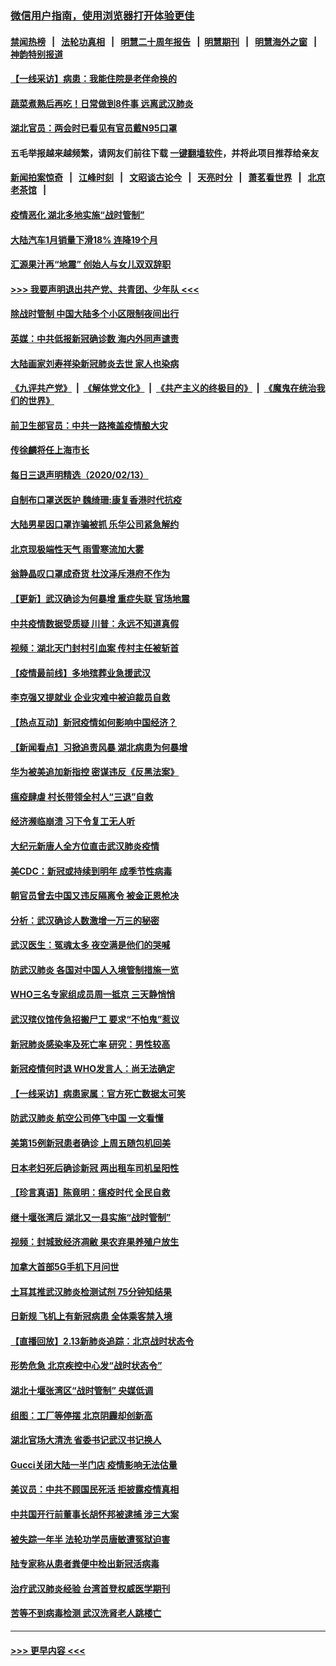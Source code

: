 ### [微信用户指南，使用浏览器打开体验更佳](https://github.com/gfw-breaker/banned-news1/blob/master/indexes/wechat-guide.md?t=0)
#### [禁闻热榜](热点新闻.md?t=0)  &nbsp;&nbsp;|&nbsp;&nbsp; [法轮功真相](https://github.com/gfw-breaker/truth/blob/master/README.md?t=0) &nbsp;&nbsp;|&nbsp;&nbsp; [明慧二十周年报告](https://github.com/gfw-breaker/mh-reports/blob/master/README.md?t=0) &nbsp;&nbsp;|&nbsp;&nbsp;[明慧期刊](https://github.com/gfw-breaker/mh-qikan) &nbsp;&nbsp;|&nbsp;&nbsp; [明慧海外之窗](https://github.com/gfw-breaker/mh-news/blob/master/README.md?t=0) &nbsp;&nbsp;|&nbsp;&nbsp; [神韵特别报道](https://github.com/gfw-breaker/mh-news/blob/master/shenyun.md?t=0)
#### [【一线采访】病患：我能住院是老伴命换的](../pages/nsc413/n11867769.md?t=02141544) 
#### [蔬菜煮熟后再吃！日常做到8件事 远离武汉肺炎](../pages/nsc413/n11867364.md?t=02141544) 
#### [湖北官员：两会时已看见有官员戴N95口罩](../pages/nsc413/n11867926.md?t=02141544) 
#### 五毛举报越来越频繁，请网友们前往下载 [一键翻墙软件](https://github.com/gfw-breaker/ssr-accounts)，并将此项目推荐给亲友
#### [新闻拍案惊奇](https://github.com/gfw-breaker/banned-news1/blob/master/pages/link4.md) &nbsp;&nbsp;|&nbsp;&nbsp; [江峰时刻](https://github.com/gfw-breaker/banned-news1/blob/master/pages/link4.md) &nbsp;&nbsp;|&nbsp;&nbsp; [文昭谈古论今](https://github.com/gfw-breaker/banned-news1/blob/master/pages/link4.md) &nbsp;&nbsp;|&nbsp;&nbsp; [天亮时分](https://github.com/gfw-breaker/banned-news1/blob/master/pages/link4.md) &nbsp;&nbsp;|&nbsp;&nbsp; [萧茗看世界](https://github.com/gfw-breaker/banned-news1/blob/master/pages/link4.md) &nbsp;&nbsp;|&nbsp;&nbsp; [北京老茶馆](https://github.com/gfw-breaker/banned-news1/blob/master/pages/link4.md) &nbsp;&nbsp;|&nbsp;&nbsp; 
#### [疫情恶化 湖北多地实施“战时管制”](../pages/nsc413/n11868179.md?t=02141544) 
#### [大陆汽车1月销量下滑18% 连降19个月](../pages/nsc413/n11867516.md?t=02141544) 
#### [汇源果汁再“地震” 创始人与女儿双双辞职](../pages/nsc413/n11867908.md?t=02141544) 
#### [>>> 我要声明退出共产党、共青团、少年队 <<<](https://github.com/begood0513/goodnews/blob/master/quit/letter.md) 
#### [除战时管制 中国大陆多个小区限制夜间出行](../pages/nsc413/n11867833.md?t=02141544) 
#### [英媒：中共低报新冠确诊数 海内外同声谴责](../pages/nsc413/n11867421.md?t=02141544) 
#### [大陆画家刘寿祥染新冠肺炎去世 家人也染病](../pages/nsc413/n11867813.md?t=02141544) 
#### [《九评共产党》](https://github.com/begood0513/9ping.md/blob/master/README.md) &nbsp;|&nbsp; [《解体党文化》](../../../../jtdwh.md/blob/master/README.md)  &nbsp;|&nbsp; [《共产主义的终极目的》](../../../../gczydzjmd.md/blob/master/README.md) &nbsp;|&nbsp; [《魔鬼在统治我们的世界》](../../../../mgztzwmdsj.md/blob/master/README.md) 
#### [前卫生部官员：中共一路掩盖疫情酿大灾](../pages/nsc413/n11867590.md?t=02141544) 
#### [传徐麟将任上海市长](../pages/nsc413/n11867709.md?t=02141544) 
#### [每日三退声明精选（2020/02/13）](../pages/nsc413/n11867712.md?t=02141544) 
#### [自制布口罩送医护 魏绮珊:康复香港时代抗疫](../pages/nsc413/n11867481.md?t=02141544) 
#### [大陆男星因口罩诈骗被抓 乐华公司紧急解约](../pages/nsc413/n11867354.md?t=02141544) 
#### [北京现极端性天气 雨雪寒流加大雾](../pages/nsc413/n11867619.md?t=02141544) 
#### [翁静晶叹口罩成奇货 杜汶泽斥港府不作为](../pages/nsc413/n11867016.md?t=02141544) 
#### [【更新】武汉确诊为何暴增 重症失联 官场地震](../pages/nsc413/n11801312.md?t=02141544) 
#### [中共疫情数据受质疑 川普：永远不知道真假](../pages/nsc413/n11867195.md?t=02141544) 
#### [视频：湖北天门封村引血案 传村主任被斩首](../pages/nsc413/n11867382.md?t=02141544) 
#### [【疫情最前线】多地殡葬业急援武汉](../pages/nsc413/n11866914.md?t=02141544) 
#### [李克强又提就业 企业灾难中被迫裁员自救](../pages/nsc413/n11867323.md?t=02141544) 
#### [【热点互动】新冠疫情如何影响中国经济？](../pages/nsc413/n11867208.md?t=02141544) 
#### [【新闻看点】习掀追责风暴 湖北病患为何暴增](../pages/nsc413/n11867035.md?t=02141544) 
#### [华为被美追加新指控 密谋违反《反黑法案》](../pages/nsc413/n11867191.md?t=02141544) 
#### [瘟疫肆虐 村长带领全村人“三退”自救](../pages/nsc413/n11861714.md?t=02141544) 
#### [经济濒临崩溃 习下令复工无人听](../pages/nsc413/n11867269.md?t=02141544) 
#### [大纪元新唐人全方位直击武汉肺炎疫情](../pages/nsc413/n11859405.md?t=02141544) 
#### [美CDC：新冠或持续到明年 成季节性病毒](../pages/nsc413/n11867279.md?t=02141544) 
#### [朝官员曾去中国又违反隔离令 被金正恩枪决](../pages/nsc413/n11867087.md?t=02141544) 
#### [分析：武汉确诊人数激增一万三的秘密](../pages/nsc413/n11866187.md?t=02141544) 
#### [武汉医生：冤魂太多 夜空满是他们的哭喊](../pages/nsc413/n11867107.md?t=02141544) 
#### [防武汉肺炎 各国对中国人入境管制措施一览](../pages/nsc413/n11838726.md?t=02141544) 
#### [WHO三名专家组成员周一抵京 三天静悄悄](../pages/nsc413/n11866947.md?t=02141544) 
#### [武汉殡仪馆传急招搬尸工 要求“不怕鬼”惹议](../pages/nsc413/n11866834.md?t=02141544) 
#### [新冠肺炎感染率及死亡率 研究：男性较高](../pages/nsc413/n11866956.md?t=02141544) 
#### [新冠疫情何时退 WHO发言人：尚无法确定](../pages/nsc413/n11866864.md?t=02141544) 
#### [【一线采访】病患家属：官方死亡数据太可笑](../pages/nsc413/n11866840.md?t=02141544) 
#### [防武汉肺炎 航空公司停飞中国 一文看懂](../pages/nsc413/n11866800.md?t=02141544) 
#### [美第15例新冠患者确诊 上周五随包机回美](../pages/nsc413/n11866852.md?t=02141544) 
#### [日本老妇死后确诊新冠 两出租车司机呈阳性](../pages/nsc413/n11866755.md?t=02141544) 
#### [【珍言真语】陈竟明：瘟疫时代 全民自救](../pages/nsc413/n11866765.md?t=02141544) 
#### [继十堰张湾后 湖北又一县实施“战时管制”](../pages/nsc413/n11866748.md?t=02141544) 
#### [视频：封城致经济凋敝 果农弃果养殖户放生](../pages/nsc413/n11866120.md?t=02141544) 
#### [加拿大首部5G手机下月问世](../pages/nsc413/n11864631.md?t=02141544) 
#### [土耳其推武汉肺炎检测试剂 75分钟知结果](../pages/nsc413/n11866520.md?t=02141544) 
#### [日新规 飞机上有新冠病患 全体乘客禁入境](../pages/nsc413/n11866233.md?t=02141544) 
#### [【直播回放】2.13新肺炎追踪：北京战时状态令](../pages/nsc413/n11866261.md?t=02141544) 
#### [形势危急 北京疾控中心发“战时状态令”](../pages/nsc413/n11866362.md?t=02141544) 
#### [湖北十堰张湾区“战时管制” 央媒低调](../pages/nsc413/n11866013.md?t=02141544) 
#### [组图：工厂等停摆 北京阴霾却创新高](../pages/nsc413/n11865856.md?t=02141544) 
#### [湖北官场大清洗 省委书记武汉书记换人](../pages/nsc413/n11865112.md?t=02141544) 
#### [Gucci关闭大陆一半门店 疫情影响无法估量](../pages/nsc413/n11865799.md?t=02141544) 
#### [美议员：中共不顾国民死活 拒披露疫情真相](../pages/nsc413/n11866147.md?t=02141544) 
#### [中共国开行前董事长胡怀邦被逮捕 涉三大案](../pages/nsc413/n11865943.md?t=02141544) 
#### [被失踪一年半 法轮功学员唐敏遭冤狱迫害](../pages/nsc413/n11863707.md?t=02141544) 
#### [陆专家称从患者粪便中检出新冠活病毒](../pages/nsc413/n11865858.md?t=02141544) 
#### [治疗武汉肺炎经验 台湾首登权威医学期刊](../pages/nsc413/n11865669.md?t=02141544) 
#### [苦等不到病毒检测 武汉洗肾老人跳楼亡](../pages/nsc413/n11866020.md?t=02141544) 

----
#### [ >>> 更早内容 <<< ](../indexes/nsc413-earlier.md)
